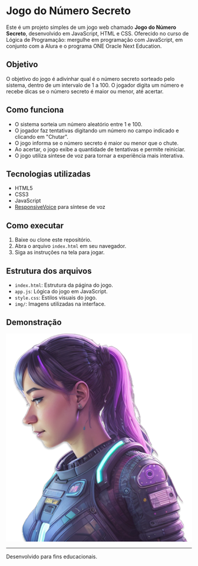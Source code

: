 # Jogo do Número Secreto

Este é um projeto simples de um jogo web chamado **Jogo do Número Secreto**, desenvolvido em JavaScript, HTML e CSS. Oferecido no curso de Lógica de Programação: mergulhe em programação com JavaScript, em conjunto com a Alura e o programa ONE Oracle Next Education.

## Objetivo
O objetivo do jogo é adivinhar qual é o número secreto sorteado pelo sistema, dentro de um intervalo de 1 a 100. O jogador digita um número e recebe dicas se o número secreto é maior ou menor, até acertar.

## Como funciona
- O sistema sorteia um número aleatório entre 1 e 100.
- O jogador faz tentativas digitando um número no campo indicado e clicando em "Chutar".
- O jogo informa se o número secreto é maior ou menor que o chute.
- Ao acertar, o jogo exibe a quantidade de tentativas e permite reiniciar.
- O jogo utiliza síntese de voz para tornar a experiência mais interativa.

## Tecnologias utilizadas
- HTML5
- CSS3
- JavaScript
- [ResponsiveVoice](https://responsivevoice.org/) para síntese de voz

## Como executar
1. Baixe ou clone este repositório.
2. Abra o arquivo `index.html` em seu navegador.
3. Siga as instruções na tela para jogar.

## Estrutura dos arquivos
- `index.html`: Estrutura da página do jogo.
- `app.js`: Lógica do jogo em JavaScript.
- `style.css`: Estilos visuais do jogo.
- `img/`: Imagens utilizadas na interface.

## Demonstração
![Screenshot do Jogo](img/ia.png)

---
Desenvolvido para fins educacionais.
